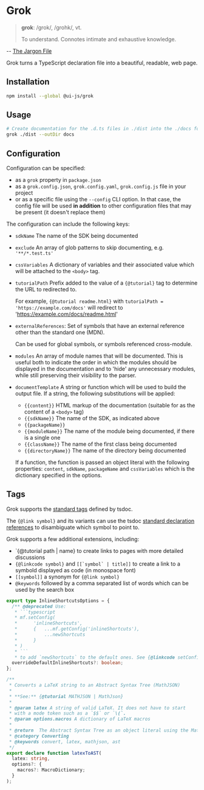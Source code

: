 # Grok

> **grok**: /grok/, /grohk/, vt.
>
> To understand. Connotes intimate and exhaustive knowledge.

-- [The Jargon File](http://catb.org/jargon/html/G/grok.html)

Grok turns a TypeScript declaration file into a beautiful, readable, web page.

## Installation

```bash
npm install --global @ui-js/grok
```

## Usage

```bash
# Create documentation for the .d.ts files in ./dist into the ./docs folder
grok ./dist --outDir docs
```

## Configuration

Configuration can be specified:

- as a `grok` property in `package.json`
- as a `grok.config.json`, `grok.config.yaml`, `grok.config.js` file in your
  project
- or as a specific file using the `--config` CLI option. In that case, the
  config file will be used **in addition** to other configuration files that may
  be present (it doesn't replace them)

The configuration can include the following keys:

- `sdkName` The name of the SDK being documented
- `exclude` An array of glob patterns to skip documenting, e.g. `'**/*.test.ts'`
- `cssVariables` A dictionary of variables and their associated value which will
  be attached to the `<body>` tag.
- `tutorialPath` Prefix added to the value of a `{@tutorial}` tag to determine
  the URL to redirected to.

  For example, `{@tutorial readme.html}` with
  `tutorialPath = 'https://example.com/docs'` will redirect to
  'https://example.com/docs/readme.html'

- `externalReferences`: Set of symbols that have an external reference other
  than the standard one (MDN).

  Can be used for global symbols, or symbols referenced cross-module.

- `modules` An array of module names that will be documented. This is useful
  both to indicate the order in which the modules should be displayed in the
  documentation and to 'hide' any unnecessary modules, while still preserving
  their visibility to the parser.
- `documentTemplate` A string or function which will be used to build the output
  file. If a string, the following substitutions will be applied:

  - `{{content}}` HTML markup of the documentation (suitable for as the content
    of a `<body>` tag)
  - `{{sdkName}}` The name of the SDK, as indicated above
  - `{{packageName}}`
  - `{{moduleName}}` The name of the module being documented, if there is a
    single one
  - `{{className}}` The name of the first class being documented
  - `{{directoryName}}` The name of the directory being documented

  If a function, the function is passed an object literal with the following
  properties: `content`, `sdkName`, `packageName` and `cssVariables` which is
  the dictionary specified in the options.

## Tags

Grok supports the
[standard tags](https://github.com/microsoft/tsdoc/blob/master/tsdoc/src/details/StandardTags.ts)
defined by tsdoc.

The `{@link symbol}` and its variants can use the tsdoc
[standard declaration references](https://github.com/microsoft/tsdoc/blob/master/spec/code-snippets/DeclarationReferences.ts)
to disambiguate which symbol to point to.

Grok supports a few additional extensions, including:

- `{@tutorial path | name} to create links to pages with more detailed
  discussions
- `{@linkcode symbol}` and `` [[`symbol` | title]] `` to create a link to a
  symbold displayed as code (in monospace font)
- `[[symbol]]` a synonym for `{@link symbol}`
- `@keywords` followed by a comma separated list of words which can be used by
  the search box

````typescript
export type InlineShortcutsOptions = {
  /** @deprecated Use:
   * ```typescript
   * mf.setConfig(
   *      'inlineShortcuts',
   *      {   ...mf.getConfig('inlineShortcuts'),
   *          ...newShortcuts
   *      }
   * )
   * ```
   * to add `newShortcuts` to the default ones. See {@linkcode setConfig} */
  overrideDefaultInlineShortcuts?: boolean;
};
````

```typescript
/**
 * Converts a LaTeX string to an Abstract Syntax Tree (MathJSON)
 *
 * **See:** {@tutorial MATHJSON | MathJson}
 *
 * @param latex A string of valid LaTeX. It does not have to start
 * with a mode token such as a `$$` or `\(`.
 * @param options.macros A dictionary of LaTeX macros
 *
 * @return  The Abstract Syntax Tree as an object literal using the MathJSON format.
 * @category Converting
 * @keywords convert, latex, mathjson, ast
 */
export declare function latexToAST(
  latex: string,
  options?: {
    macros?: MacroDictionary;
  }
);
```
